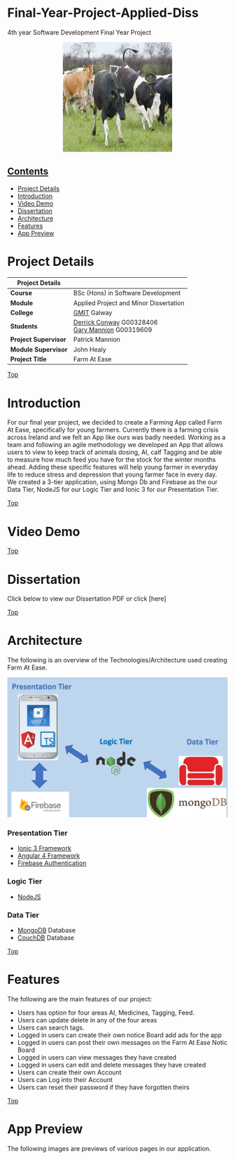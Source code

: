 # Final-Year-Project-Applied-Diss
4th year Software Development Final Year Project

<p align="center"><img src="https://github.com/Gazza1996/Final-Year-Project-Applied-Diss/blob/master/Images/Cows.jpg" width="250" height="250"></p>


## [Contents](#contents)
* [Project Details](#details)
* [Introduction](#intro)
* [Video Demo](#demo)
* [Dissertation](#dissertation)
* [Architecture](#arc) 
* [Features](#features)
* [App Preview](#preview)

# Project Details<a name = "details"></a>

| Project Details   |     |
| --- | --- |
| **Course** | BSc (Hons) in Software Development  |
| **Module** |  Applied Project and Minor Dissertation |
| **College** | [GMIT](http://www.gmit.ie/) Galway |
| **Students** | [Derrick Conway](https://www.linkedin.com/in/derrick-conway-12b81113a/) G00328406 <br/> [Gary Mannion](https://www.linkedin.com/in/gary-mannion-56236713a/) G00319609|
| **Project Supervisor** | Patrick Mannion |
| **Module Supervisor** | John Healy |
| **Project Title** | Farm At Ease |


[Top](#contents) 

# Introduction<a name = "intro"></a>
For our final year project, we decided to create a Farming App called Farm At Ease, specifically for young farmers. Currently there is a farming crisis across Ireland and we felt an App like ours was badly needed.  Working as a team and following an agile methodology we developed an App that allows users to view to keep track of animals dosing, AI, calf Tagging and be able to measure how much feed you have for the stock for the winter months ahead.  Adding these specific features will help young farmer in everyday life to reduce stress and depression that young farmer face in every day.  We created a 3-tier application, using Mongo Db and Firebase as the our Data Tier, NodeJS for our Logic Tier and Ionic 3 for our Presentation Tier.  


[Top](#contents) 

# Video Demo<a name = "demo"></a>

[Top](#contents) 

# Dissertation<a name = "dissertation"></a>
Click below to view our Dissertation PDF or click [here]

[Top](#contents) 

# Architecture<a name = "arc"></a>
The following is an overview of the Technologies/Architecture used creating Farm At Ease.

<p align="center"><kbd><img src="https://github.com/Gazza1996/Final-Year-Project-Applied-Diss/blob/master/Images/architecture.png"></p></kbd>

### Presentation Tier

* [Ionic 3 Framework](https://ionicframework.com/docs/)
* [Angular 4 Framework](https://angular.io/)
* [Firebase Authentication](https://firebase.google.com/)

### Logic Tier
* [NodeJS](https://nodejs.org/en/)

### Data Tier
* [MongoDB](https://www.mongodb.com/company) Database 
* [CouchDB](http://couchdb.apache.org/) Database

[Top](#contents) 

# Features<a name = "features"></a>
The following are the main features of our project:
* Users has option for four areas AI, Medicines, Tagging, Feed.
* Users can update delete in any of the four areas
* Users can search tags.
* Logged in users can create their own notice Board add ads for the app
* Logged in users can post their own messages on the Farm At Ease Notic Board
* Logged in users can view messages they have created
* Logged in users can edit and delete messages they have created
* Users can create their own Account
* Users can Log into their Account
* Users can reset their password if they have forgotten theirs


[Top](#contents) 

# App Preview<a name = "preview"></a>
The following images are previews of various pages in our application. 
